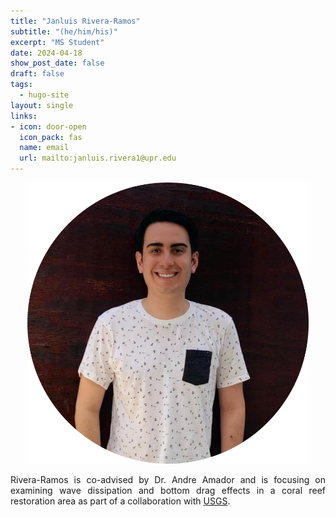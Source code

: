 ```yaml
---
title: "Janluis Rivera-Ramos"
subtitle: "(he/him/his)"
excerpt: "MS Student"
date: 2024-04-18
show_post_date: false
draft: false
tags:
  - hugo-site
layout: single
links:
- icon: door-open
  icon_pack: fas
  name: email
  url: mailto:janluis.rivera1@upr.edu
---
```


<div style="text-align: center;">
<img src="featured-hex.png" width="450"> 
</div>

<div style="text-align: justify;">

Rivera-Ramos is co-advised by Dr. Andre Amador and is focusing on examining wave dissipation and bottom drag effects in a coral reef restoration area as part of a collaboration with [USGS](https://theberglab.com/research/restorationhydrodynamics/).

</div>
